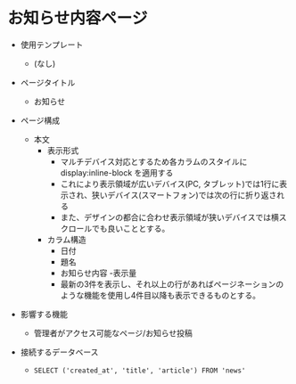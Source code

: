 # お知らせ内容ページ

- 使用テンプレート
  - (なし)

- ページタイトル
  - お知らせ

- ページ構成
  - 本文
    - 表示形式
      - マルチデバイス対応とするため各カラムのスタイルに display:inline-block を適用する
      - これにより表示領域が広いデバイス(PC, タブレット)では1行に表示され、狭いデバイス(スマートフォン)では次の行に折り返される
      - また、デザインの都合に合わせ表示領域が狭いデバイスでは横スクロールでも良いこととする。
    - カラム構造
      - 日付
      - 題名
      - お知らせ内容
    -表示量
      - 最新の3件を表示し、それ以上の行があればページネーションのような機能を使用し4件目以降も表示できるものとする。

- 影響する機能

  - 管理者がアクセス可能なページ/お知らせ投稿

- 接続するデータベース

  - `SELECT ('created_at', 'title', 'article') FROM 'news'`

